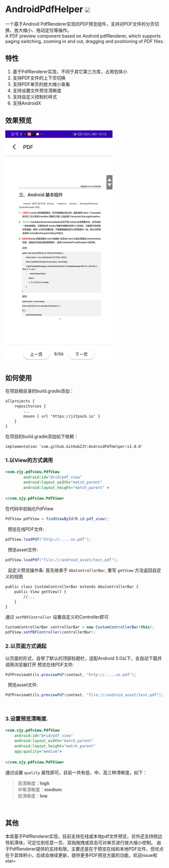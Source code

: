 # AndroidPdfHelper [![](https://jitpack.io/v/GitHubZJY/AndroidPdfHelper.svg)](https://jitpack.io/#GitHubZJY/AndroidPdfHelper)
一个基于Android PdfRenderer实现的PDF预览组件，支持对PDF文件的分页切换、放大缩小、拖动定位等操作。<br/>
A PDF preview component based on Android pdfRenderer, which supports paging switching, zooming in and out, dragging and positioning of PDF files.

## 特性
1. 基于PdfRenderer实现，不同于其它第三方库，占用包体小 <br/>
2. 支持PDF文件的上下页切换 <br/>
3. 支持PDF单页的放大缩小查看 <br/>
4. 支持设置文件预览清晰度 <br/>
5. 支持自定义控制栏样式 <br/>
6. 支持AndroidX <br/>

## 效果预览
![](https://github.com/GitHubZJY/AndroidPdfHelper/blob/master/image/pdf_preview_1.png)

## 如何使用
在项目根目录的build.gradle添加：
```
allprojects {
    repositories {
        ...
        maven { url 'https://jitpack.io' }
    }
}
```

在项目的build.gradle添加如下依赖：
```
implementation 'com.github.GitHubZJY:AndroidPdfHelper:v1.0.0'
```

### 1.以View的方式调用

```xml
<com.zjy.pdfview.PdfView
        android:id="@+id/pdf_view"
        android:layout_width="match_parent"
        android:layout_height="match_parent" >

</com.zjy.pdfview.PdfView>
```

在代码中初始化PdfView
```java
PdfView pdfView = findViewById(R.id.pdf_view);
```
&nbsp;
预览在线PDF文件:
```java
pdfView.loadPdf("http://.....xx.pdf");
```
&nbsp;
预览asset文件:
```java
pdfView.loadPdf("file:///android_asset/test.pdf");
```
&nbsp;
自定义预览操作条:
首先继承于 `AbsControllerBar`, 重写 `getView` 方法返回自定义的视图
```
public class CustomControllerBar extends AbsControllerBar {
    public View getView() {
        //...
    }
}
```
通过 `setPDFController` 设置自定义的Controller即可
```java
CustomControllerBar controllerBar = new CustomControllerBar(this);
pdfView.setPDFController(controllerBar);
```

### 2.以页面方式调起
以页面的形式，自带了默认的顶部标题栏，适配Android 5.0以下，会自动下载并调用浏览器打开
预览在线PDF文件:
```java
PdfPreviewUtils.previewPdf(context, "http://.....xx.pdf");
```
&nbsp;
预览asset文件:
```java
PdfPreviewUtils.previewPdf(context, "file:///android_asset/test.pdf");
```

&nbsp;
### 3.设置预览清晰度.
```xml
<com.zjy.pdfview.PdfView
    android:id="@+id/pdf_view"
    android:layout_width="match_parent"
    android:layout_height="match_parent"
    app:quality="medium">

</com.zjy.pdfview.PdfView>
```
通过设置 `quality` 属性即可，目前一共有低、中、高三种清晰度，如下：
>高清晰度：**high** <br/>
中等清晰度：**medium** <br/>
低清晰度：**low**

&nbsp;
## 其他
本库基于PdfRenderer实现，目前支持在线或本地pdf文件预览，另外还支持侧边导航滑块，可定位到任意一页，双指拖拽或双击可对单页进行放大缩小控制。
由于PdfRenderer提供的支持有限，主要还是在于预览在线和本地PDF文件，但优点在于其体积小，后续会继续更新，提供更多PDF预览方面的功能，欢迎issue和star~
